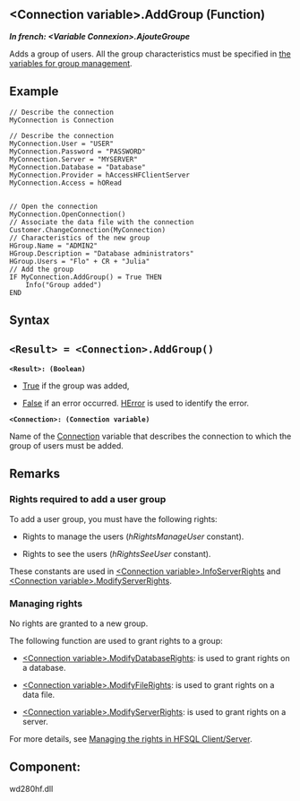 


## &lt;Connection variable&gt;.AddGroup (Function)

***In french: &lt;Variable Connexion&gt;.AjouteGroupe***



<a name="XUse"></a>
<a name="Use"></a>
<a name="description"></a>
Adds a group of users. All the group characteristics must be specified in [the variables for group management](../WDLang4/3044315.md).


<a name="Example1"></a>
<a name="sample_code"></a>

## Example


```wl
// Describe the connection
MyConnection is Connection

// Describe the connection
MyConnection.User = "USER"
MyConnection.Password = "PASSWORD"
MyConnection.Server = "MYSERVER" 
MyConnection.Database = "Database"
MyConnection.Provider = hAccessHFClientServer
MyConnection.Access = hORead


// Open the connection
MyConnection.OpenConnection()
// Associate the data file with the connection
Customer.ChangeConnection(MyConnection)
// Characteristics of the new group
HGroup.Name = "ADMIN2"
HGroup.Description = "Database administrators"
HGroup.Users = "Flo" + CR + "Julia"
// Add the group
IF MyConnection.AddGroup() = True THEN
	Info("Group added")
END
```

<a name="XSYNTAX"></a>
<a name="SYNTAX1"></a>

## Syntax

`<Result> = <Connection>.AddGroup()`
---

**`<Result>: (Boolean)`**



- <u><u><u><u>True</u></u></u></u> if the group was added, 

- <u><u><u><u>False</u></u></u></u> if an error occurred. [HError](../WDLang4/3044088.md) is used to identify the error.




**`<Connection>: (Connection variable)`**

Name of the [Connection](../WDLang4/1514073.md) variable that describes the connection to which the group of users must be added.



<a name="NOTE0"></a>
<a name="NOTE0_1"></a>

## Remarks


### Rights required to add a user group
<a name="rights_required_add_user_group_ELTPARAGRAPHE000239"></a>

To add a user group, you must have the following rights:

- Rights to manage the users (*hRightsManageUser* constant).

- Rights to see the users (*hRightsSeeUser* constant).




These constants are used in [&lt;Connection variable&gt;.InfoServerRights](../WDLang4/1000022668.md) and [&lt;Connection variable&gt;.ModifyServerRights](../WDLang4/1000022710.md).
<a name="NOTE0_2"></a>


### Managing rights
<a name="managing_rights_ELTPARAGRAPHE000264"></a>

No rights are granted to a new group.

The following function are used to grant rights to a group:

- [&lt;Connection variable&gt;.ModifyDatabaseRights](../WDLang4/1000022707.md): is used to grant rights on a database.

- [&lt;Connection variable&gt;.ModifyFileRights](../WDLang4/1000022709.md): is used to grant rights on a data file.

- [&lt;Connection variable&gt;.ModifyServerRights](../WDLang4/1000022710.md): is used to grant rights on a server.


For more details, see [Managing the rights in HFSQL Client/Server](../WDLang4/3044333.md).

<a name="XComponent"></a>

## Component:
wd280hf.dll
